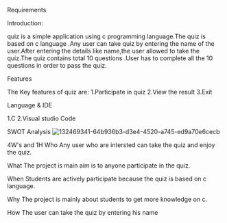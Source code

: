 Requirements


Introduction:

quiz is a simple application using c programming language.The quiz is based on c language .Any user can take quiz by entering the name of the user.After entering the details like name,the user allowed to take the quiz.The quiz contains total 10 questions .User has to complete all the 10 questions in order to pass the quiz.


Features

The Key features of quiz are: 1.Participate in quiz 2.View the result 3.Exit

Language & IDE

1.C
2.Visual studio Code


SWOT Analysis
![132469341-64b936b3-d3e4-4520-a745-ed9a70e6cecb](https://user-images.githubusercontent.com/94234616/142347632-5124d4c1-665b-4fe1-89e7-7a8f1eb834f7.png)



4W's and 1H
Who
Any user who are intersted can take the quiz and enjoy the quiz.

What
The project is main aim is to anyone participate in the quiz.

When
Students are actively participate because the quiz is based on c language.

Why
The project is mainly about students to get more knowledge on c.

How
The user can take the quiz by entering his name



